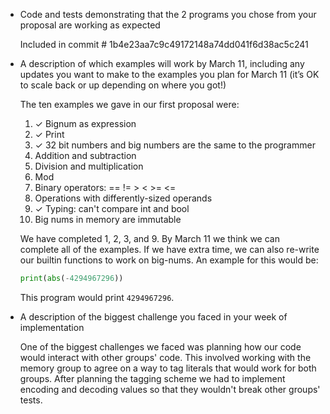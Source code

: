 * Code and tests demonstrating that the 2 programs you chose from your proposal are working as expected

  Included in commit # 1b4e23aa7c9c49172148a74dd041f6d38ac5c241

* A description of which examples will work by March 11, including any updates you want to make to the examples you plan for March 11 (it’s OK to scale back or up depending on where you got!)
    
  The ten examples we gave in our first proposal were:
    
    1. ✓ Bignum as expression
    2. ✓ Print
    3. ✓ 32 bit numbers and big numbers are the same to the programmer
    4. Addition and subtraction
    5. Division and multiplication
    6. Mod 
    7. Binary operators: == != > < >= <=
    8. Operations with differently-sized operands
    9. ✓ Typing: can't compare int and bool
    10. Big nums in memory are immutable

  We have completed 1, 2, 3, and 9. By March 11 we think we can complete all of the examples. If we have extra time, we can also re-write our builtin functions to work on big-nums. An example for this would be:
  
    ```python
    print(abs(-4294967296))
    ```
    
  This program would print `4294967296`.

* A description of the biggest challenge you faced in your week of implementation

  One of the biggest challenges we faced was planning how our code would interact with other groups' code. This involved working with the memory group to agree on a way to tag literals that would work for both groups. After planning the tagging scheme we had to implement encoding and decoding values so that they wouldn't break other groups' tests.

  
